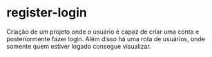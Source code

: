 # register-login
 Criação de um projeto onde o usuário é capaz de criar uma conta e posteriormente fazer login. Além disso há uma rota de usuários, onde somente quem estiver logado consegue visualizar.
